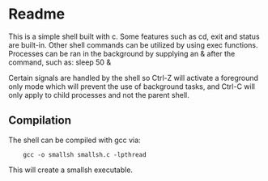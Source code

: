 # Readme
This is a simple shell built with c. Some features such as cd, exit and status are built-in. Other shell commands can be utilized by using exec functions.
Processes can be ran in the background by supplying an & after the command, such as: sleep 50 &

Certain signals are handled by the shell so Ctrl-Z will activate a foreground only mode which will prevent the use of background tasks, and Ctrl-C will only apply to child processes and not the parent shell.


## Compilation
The shell can be compiled with gcc via:

		gcc -o smallsh smallsh.c -lpthread

This will create a smallsh executable.
